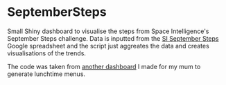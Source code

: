 # SeptemberSteps

Small Shiny dashboard to visualise the steps from Space Intelligence's September Steps challenge. Data is inputted from the [SI September Steps](https://docs.google.com/spreadsheets/d/1qq5_I3ciLrmO6AHv_z-64wlzzw64zNlDnE8Rxpl-Ur0/edit?usp=sharing) Google spreadsheet and the script just aggreates the data and creates visualisations of the trends.

The code was taken from [another dashboard](https://github.com/magdalena90/GeneradorDeMenus) I made for my mum to generate lunchtime menus.
